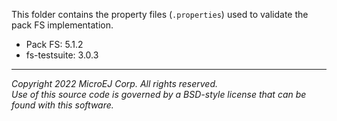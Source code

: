 This folder contains the property files (`.properties`) used to validate the pack FS implementation.

- Pack FS: 5.1.2
- fs-testsuite: 3.0.3

---

_Copyright 2022 MicroEJ Corp. All rights reserved._  
_Use of this source code is governed by a BSD-style license that can be found with this software._  
